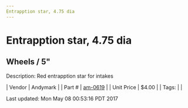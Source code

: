 ```yaml
---
Entrapption star, 4.75 dia
---
```


# Entrapption star, 4.75 dia
## Wheels / 5"
Description: 	Red entrapption star for intakes 

| Vendor | Andymark | 
| Part # | [am-0619](http://www.andymark.com/product-p/am-0619.htm) | 
| Unit Price | $4.00 | 
| Tags: |  | 

Last updated: Mon May 08 00:53:16 PDT 2017